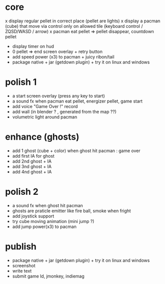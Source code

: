 # core
x display regular pellet in correct place (pellet are lights)
x display a pacman (cube) that move via control only on allowed tile (keyboard control / ZQSD/WASD / arrow)
x pacman eat pellet => pellet disappear, countdown pellet
- display timer on hud
- 0 pellet => end screen overlay + retry button
- add speed power (x3) to pacman + juicy ribon/tail
- package native + jar (getdown plugin) + try it on linux and windows

# polish 1
- a start screen overlay (press any key to start)
- a sound fx when pacman eat pellet, energizer pellet, game start
- add voice "Game Over !" record
- add wall (in blender ? , generated from the map ??)
- volumetric light around pacman

# enhance (ghosts)
- add 1 ghost (cube + color) when ghost hit pacman : game over
- add first IA for ghost
- add 2nd ghost + IA
- add 3nd ghost + IA
- add 4nd ghost + IA

# polish 2
- a sound fx when ghost hit pacman
- ghosts are praticle emitter like fire ball, smoke when fright
- add joystick support
- try cube moving animation (mini jump ?)
- add jump power(x3) to pacman

# publish
- package native + jar (getdown plugin) + try it on linux and windows
- screenshot
- write text
- submit game ld, jmonkey, indiemag
